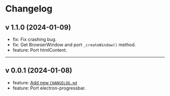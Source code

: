# Changelog

## v 1.1.0 (2024-01-09)

-   fix: Fix crashing bug.
-   fix: Get BrowserWindow and port `_createWindow()` method.
-   feature: Port htmlContent.

---

## v 0.0.1 (2024-01-08)

-   feature: [Add new `CHANGELOG.md`](/CHANGELOG.md)
-   feature: Port electron-progressbar.
